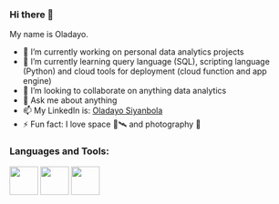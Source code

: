 ### Hi there 👋

 My name is Oladayo.

- 🔭 I’m currently working on personal data analytics projects
- 🌱 I’m currently learning query language (SQL), scripting language (Python) and cloud tools for deployment (cloud function and app engine)
- 👯 I’m looking to collaborate on anything data analytics
- 💬 Ask me about anything
- 📫 My LinkedIn is: [Oladayo Siyanbola](https://www.linkedin.com/in/oladayo-siyanbola-381340b2/) 
- ⚡ Fun fact: I love space 🚀🛰 and photography 📸

### Languages and Tools:

<img src="https://simpleicons.org/icons/postgreSQL.svg" width="50" height="50">

<img src="https://simpleicons.org/icons/python.svg" width="50" height="50">

<img src="https://simpleicons.org/icons/googlecloud.svg" width="50" height="50">


